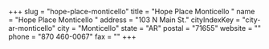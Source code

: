 +++
slug = "hope-place-monticello"
title = "Hope Place Monticello "
name = "Hope Place Monticello "
address = "103 N Main St."
cityIndexKey = "city-ar-monticello"
city = "Monticello"
state = "AR"
postal = "71655"
website = ""
phone = "870 460-0067"
fax = ""
+++
